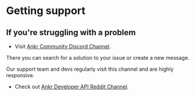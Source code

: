 # Getting support

## If you're struggling with a problem

* Visit [Ankr Community Discord Channel](https://discord.com/channels/795634526918279179/795635089983406111). 
  
 There you can search for a solution to your issue or create a new message. 

 Our support team and devs regularly visit this channel and are highly responsive.

* Check out [Ankr Developer API Reddit Channel](https://www.reddit.com/r/Ankrofficial/search/?q=developer%20api&source=recent&restrict_sr=1).

